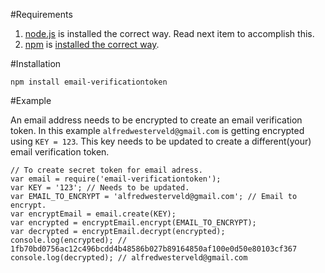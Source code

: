 #Requirements 

1. [node.js](http://nodejs.org/) is installed the correct way. Read next item to accomplish this. 
2. [npm](https://github.com/isaacs/npm) is [installed the correct way](https://gist.github.com/579814).

#Installation

    npm install email-verificationtoken
    
#Example

An email address needs to be encrypted to create an email verification token. 
In this example `alfredwesterveld@gmail.com` is getting encrypted using `KEY = 123`.
This key needs to be updated to create a different(your) email verification token.

    // To create secret token for email adress.
    var email = require('email-verificationtoken');
    var KEY = '123'; // Needs to be updated.
    var EMAIL_TO_ENCRYPT = 'alfredwesterveld@gmail.com'; // Email to encrypt.
    var encryptEmail = email.create(KEY);
    var encrypted = encryptEmail.encrypt(EMAIL_TO_ENCRYPT); 
    var decrypted = encryptEmail.decrypt(encrypted);
    console.log(encrypted); // 1fb70bd0756ac12c496bcdd4b48586b027b89164850af100e0d50e80103cf367
    console.log(decrypted); // alfredwesterveld@gmail.com
